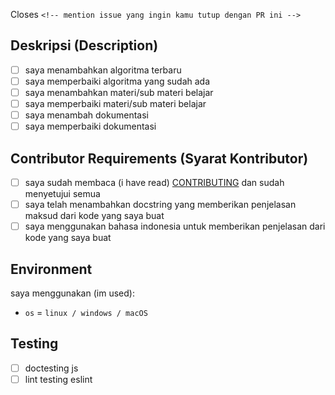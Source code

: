 Closes `<!-- mention issue yang ingin kamu tutup dengan PR ini -->`

<!-- Contoh: Closes #1 -->

## Deskripsi (Description)

<!-- deskripsikan tentang perubahan yang kamu berikan -->

- [ ] saya menambahkan algoritma terbaru
- [ ] saya memperbaiki algoritma yang sudah ada
- [ ] saya menambahkan materi/sub materi belajar
- [ ] saya memperbaiki materi/sub materi belajar
- [ ] saya menambah dokumentasi
- [ ] saya memperbaiki dokumentasi

## Contributor Requirements (Syarat Kontributor)

- [ ] saya sudah membaca (i have read) [CONTRIBUTING](https://github.com/bellshade/Solidity/blob/main/CONTRIBUTING.md) dan sudah menyetujui semua
- [ ] saya telah menambahkan docstring yang memberikan penjelasan maksud dari kode yang saya buat
- [ ] saya menggunakan bahasa indonesia untuk memberikan penjelasan dari kode yang saya buat

## Environment

saya menggunakan (im used):

- `os` = `linux / windows / macOS`

## Testing

- [ ] doctesting js
- [ ] lint testing eslint

<!-- jika ada gagal pada salah satu test kami akan mengeceknya kembali -->

<!-- if there is a failure in one of the tests we will check it again -->
